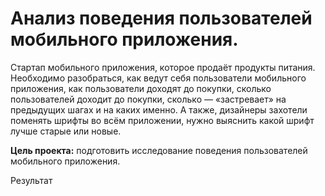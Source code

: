 # Анализ поведения пользователей мобильного приложения.
Стартап мобильного приложения, которое продаёт продукты питания.
Необходимо разобраться, как ведут себя пользователи мобильного приложения, как пользователи доходят до покупки, сколько пользователей доходит до покупки, сколько — «застревает» на предыдущих шагах и на каких именно.
А также, дизайнеры захотели поменять шрифты во всём приложении, нужно выяснить какой шрифт лучше старые или новые.

**Цель проекта:** подготовить исследование поведения пользователей мобильного приложения.

Результат
